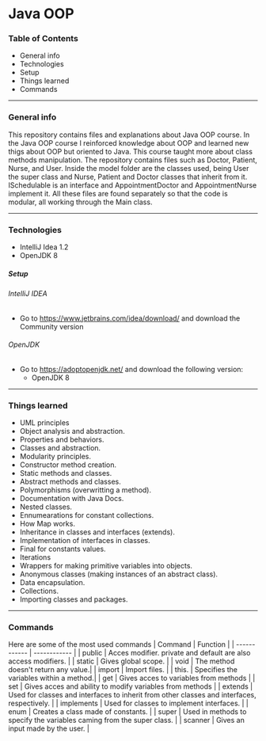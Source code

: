 # Java OOP 

### Table of Contents

- General info
- Technologies
- Setup
- Things learned
- Commands


------------
### General info
This repository contains files and explanations about Java OOP course. In the Java OOP course I reinforced knowledge about OOP and learned new thigs about OOP but oriented to Java. This course taught more about class methods manipulation. The repository contains files such as Doctor, Patient, Nurse, and User. Inside the model folder are the classes used, being User the super class and Nurse, Patient and Doctor classes that inherit from it. ISchedulable is an interface and AppointmentDoctor and AppointmentNurse implement it. All these files are found separately so that the code is modular, all working through the Main class.

------------
### Technologies

- IntelliJ Idea 1.2
- OpenJDK 8

##### Setup

###### IntelliJ IDEA 
- Go to https://www.jetbrains.com/idea/download/ and download the Community version

###### OpenJDK
- Go to https://adoptopenjdk.net/ and download the following version:
    - OpenJDK 8
------------

### Things learned

- UML principles 
- Object analysis and abstraction.
- Properties and behaviors.
- Classes and abstraction.
- Modularity principles.
- Constructor method creation.
- Static methods and classes.
- Abstract methods and classes.
- Polymorphisms (overwritting a method).
- Documentation with Java Docs.
- Nested classes.
- Ennumearations for constant collections.
- How Map works.
- Inheritance in classes and interfaces (extends).
- Implementation of interfaces in classes.
- Final for constants values.
- Iterations
- Wrappers for making primitive variables into objects.
- Anonymous classes (making instances of an abstract class).
- Data encapsulation.
- Collections.
- Importing classes and packages.


------------
### Commands
Here are some of the most used commands
|  Command | Function  |
| ------------ | ------------ |
| public | Acces modifier. private and default are also access modifiers.  |
| static | Gives global scope. |
| void | The method doesn't return any value.|
| import | Import files. |
| this. | Specifies the variables within a method.|
| get | Gives acces to variables from methods |
| set | Gives acces and ability to modify variables from methods |
| extends | Used for classes and interfaces to inherit from other classes and interfaces, respectively. |
| implements | Used for classes to implement interfaces. |
| enum | Creates a class made of constants. |
| super | Used in methods to specify the variables caming from the super class. |
| scanner | Gives an input made by the user. |


